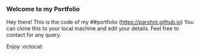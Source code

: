 ### Welcome to my Portfolio

Hey there! This is the code of my ##portfolio (https://parshnt.github.io) You can clone this to your local machine and edit your details. Feel free to contact for any query.

Enjoy :octocat:
